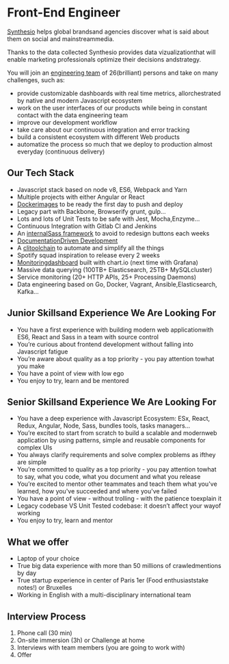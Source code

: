 # Front-End​ ​Engineer

[Synthesio​](https://www.synthesio.com) ​helps​ ​global​ ​brands​ ​and​ ​agencies​ ​discover​ ​what​ ​is​ ​said​ ​about​ ​them​ ​on​ ​social​ ​and mainstream​ ​media.

Thanks​ ​to​ ​the​ ​data​ ​collected​ ​Synthesio​ ​provides​ ​data​ ​vizualization​ ​that​ ​will​ ​enable​ ​marketing professionals​ ​optimize​ ​their​ ​decisions​
​and​ ​strategy.

You​ ​will​ ​join​ ​an​ ​[engineering​ ​team](https://twitter.com/synthesio_tech)​ ​of​ ​26​ ​(brilliant)​ ​persons​ ​and​ ​take​ ​on​ ​many​ ​challenges, such​ ​as:

* provide​ ​customizable​ ​dashboards​ ​with​ ​real​ ​time​ ​metrics,​ ​all​ ​orchestrated​ ​by​ ​native and​ ​modern​ ​Javascript​ ​ecosystem
* work​ ​on​ ​the​ ​user​ ​interfaces​ ​of​ ​our​ ​products​ ​while​ ​being​ ​in​ ​constant​ ​contact​ ​with​ ​the data​ ​engineering​ ​team
* improve​ ​our​ ​development​ ​workflow
* take​ ​care​ ​about​ ​our​ ​continuous​ ​integration​ ​and​ ​error​ ​tracking
* build​ ​a​ ​consistent​ ​ecosystem​ ​with​ ​different​ ​Web​ ​products
* automatize​ ​the​ ​process​ ​so​ ​much​ ​that​ ​we​ ​deploy​ ​to​ ​production​ ​almost​ ​everyday (continuous​ ​delivery)

## Our Tech Stack

* Javascript​ ​stack​ ​based​ ​on​ ​node​ ​v8,​ ​ES6,​ ​Webpack​ ​and​ ​Yarn
* Multiple​ ​projects​ ​with​ ​either​ ​Angular​ ​or​ ​React
* [Docker​ ​images](https://drive.google.com/file/d/0B2lq1kFAThDGWVNNQUxHcUVXazQ/view)​​ ​to​ ​be​ ​ready​ ​the​ ​first​ ​day​ ​to​ ​push​ ​and​ ​deploy
* Legacy​ ​part​ ​with​ ​Backbone,​ ​Browserify​ ​grunt,​ ​gulp...
* Lots​ ​and​ ​lots​ ​of​ ​Unit​ ​Tests​ ​to​ ​be​ ​safe​ ​with​ ​Jest,​ ​Mocha,​ ​Enzyme...
* Continuous​ ​Integration​ ​with​ ​Gitlab​ ​CI​ ​and​ ​Jenkins
* An​ ​​[internal​ ​Sass​ ​framework](https://drive.google.com/file/d/0B2lq1kFAThDGeU11U0JkSnpjXzg/view)​​ ​to​ ​avoid​ ​to​ ​redesign​ ​buttons​ ​each​ ​weeks
* [Documentation​ ​Driven​ ​Development](https://drive.google.com/file/d/0B2lq1kFAThDGblpVcWRjdkt0ZWM/view)
* A​ ​​[cli​ ​toolchain​​](https://drive.google.com/file/d/0B2lq1kFAThDGN2Frd0NGR0RaTG8/view) ​to​ ​automate​ ​and​ ​simplify​ ​all​ ​the​ ​things
* Spotify​ ​squad​ ​inspiration​ ​to​ ​release​ ​every​ ​2​ ​weeks
* [Monitoring​ ​dashboard​​](https://drive.google.com/file/d/0B2lq1kFAThDGOS1ZUTJibVEwak0/view) ​built​ ​with​ ​chart.io​ ​(next​ ​time​ ​with​ ​Grafana)
* Massive​ ​data​ ​querying​ ​(100TB+​ ​Elasticsearch,​ ​25TB+​ ​MySQL​ ​cluster)
* Service​ ​monitoring​ ​(20+​ ​HTTP​ ​APIs,​ ​25+​ ​Processing​ ​Daemons)
* Data​ ​engineering​ ​based​ ​on​ ​Go,​ ​Docker,​ ​Vagrant,​ ​Ansible,​ ​Elasticsearch,​ ​Kafka...

## Junior​ ​Skills​ ​and​ ​Experience​ ​We​ ​Are​ ​Looking​ ​For

* You​ ​have​ ​a​ ​first​ ​experience​ ​with​ ​building​ ​modern​ ​web​ ​application​ ​with​ ​ES6,​ ​React and​ ​Sass​ ​in​ ​a​ ​team​ ​with​ ​source​ ​control
* You’re​ ​curious​ ​about​ ​frontend​ ​development​ ​without​ ​falling​ ​into​ ​Javascript​ ​fatigue
* You’re​ ​aware​ ​about​ ​quality​ ​as​ ​a​ ​top​ ​priority​ ​-​ ​you​ ​pay​ ​attention​ ​to​ ​what​ ​you​ ​make
* You​ ​have​ ​a​ ​point​ ​of​ ​view​ ​with​ ​low​ ​ego
* You​ ​enjoy​ ​to​ ​try,​ ​learn​ ​and​ ​be​ ​mentored

## Senior​ ​Skills​ ​and​ ​Experience​ ​We​ ​Are​ ​Looking​ ​For

* You​ ​have​ ​a​ ​deep​ ​experience​ ​with​ ​Javascript​ ​Ecosystem:​ ​ESx,​ ​React,​ ​Redux, Angular,​ ​Node,​ ​Sass,​ ​bundles​ ​tools,​ ​tasks​ ​managers...
* You’re​ ​excited​ ​to​ ​start​ ​from​ ​scratch​ ​to​ ​build​ ​a​ ​scalable​ ​and​ ​modern​ ​web​ ​application by​ ​using​ ​patterns,​ ​simple​ ​and​ ​reusable​ ​components​ ​for​ ​complex​ ​UIs
* You​ ​always​ ​clarify​ ​requirements​ ​and​ ​solve​ ​complex​ ​problems​ ​as​ ​if​ ​they​ ​are​ ​simple
* You’re​ ​committed​ ​to​ ​quality​ ​as​ ​a​ ​top​ ​priority​ ​-​ ​you​ ​pay​ ​attention​ ​to​ ​what​ ​to​ ​say,​ ​what
you​ ​code,​ ​what​ ​you​ ​document​ ​and​ ​what​ ​you​ ​release
* You’re​ ​excited​ ​to​ ​mentor​ ​other​ ​teammates​ ​and​ ​teach​ ​them​ ​what​ ​you've​ ​learned,​ ​how
you've​ ​succeeded​ ​and​ ​where​ ​you've​ ​failed
* You​ ​have​ ​a​ ​point​ ​of​ ​view​ ​-​ ​without​ ​trolling​ ​-​ ​with​ ​the​ ​patience​ ​to​ ​explain​ ​it
* Legacy​ ​codebase​ ​VS​ ​Unit​ ​Tested​ ​codebase:​ ​it​ ​doesn’t​ ​affect​ ​your​ ​way​ ​of​ ​working
* You​ ​enjoy​ ​to​ ​try,​ ​learn​ ​and​ ​mentor


## What​ ​we​ ​offer

* Laptop​ ​of​ ​your​ ​choice
* True​ ​big​ ​data​ ​experience​ ​with​ ​more​ ​than​ ​50​ ​millions​ ​of​ ​crawled​ ​mentions​ ​by​ ​day
* True​ ​startup​ ​experience​ ​in​ ​center​ ​of​ ​Paris​ ​1er​ ​(Food​ ​enthusiasts​ ​take​ ​notes!)​ ​or Bruxelles
* Working​ ​in​ ​English​ ​with​ ​a​ ​multi-disciplinary​ ​international​ ​team

##  Interview​ ​Process

1. Phone​ ​call​ ​(30​ ​min)
2. On-site​ ​immersion​ ​(3h)​ ​or​ ​Challenge​ ​at​ ​home
3. Interviews​ ​with​ ​team​ ​members​ ​(you​ ​are​ ​going​ ​to​ ​work​ ​with)
4. Offer

